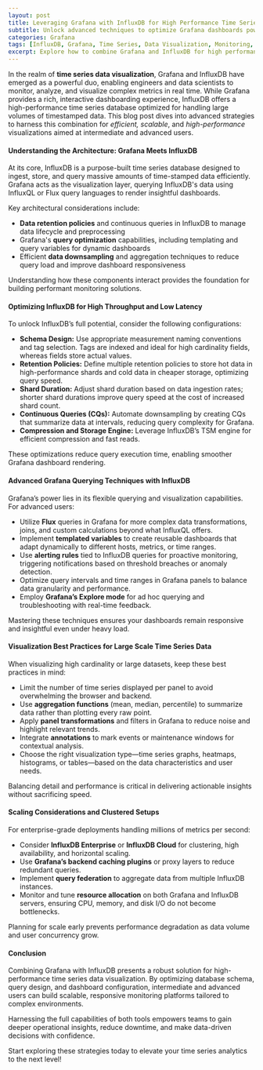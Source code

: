 ```yaml
---
layout: post
title: Leveraging Grafana with InfluxDB for High Performance Time Series Data Visualization
subtitle: Unlock advanced techniques to optimize Grafana dashboards powered by InfluxDB for scalable and efficient time series analytics
categories: Grafana
tags: [InfluxDB, Grafana, Time Series, Data Visualization, Monitoring, Metrics, Performance, Database, Analytics]
excerpt: Explore how to combine Grafana and InfluxDB for high performance time series data visualization. Learn advanced configuration tips and optimization strategies for scalable monitoring solutions.
---
```

In the realm of **time series data visualization**, Grafana and InfluxDB have emerged as a powerful duo, enabling engineers and data scientists to monitor, analyze, and visualize complex metrics in real time. While Grafana provides a rich, interactive dashboarding experience, InfluxDB offers a high-performance time series database optimized for handling large volumes of timestamped data. This blog post dives into advanced strategies to harness this combination for *efficient, scalable*, and *high-performance* visualizations aimed at intermediate and advanced users.

#### Understanding the Architecture: Grafana Meets InfluxDB

At its core, InfluxDB is a purpose-built time series database designed to ingest, store, and query massive amounts of time-stamped data efficiently. Grafana acts as the visualization layer, querying InfluxDB's data using InfluxQL or Flux query languages to render insightful dashboards.

Key architectural considerations include:

- **Data retention policies** and continuous queries in InfluxDB to manage data lifecycle and preprocessing
- Grafana's **query optimization** capabilities, including templating and query variables for dynamic dashboards
- Efficient **data downsampling** and aggregation techniques to reduce query load and improve dashboard responsiveness

Understanding how these components interact provides the foundation for building performant monitoring solutions.

#### Optimizing InfluxDB for High Throughput and Low Latency

To unlock InfluxDB’s full potential, consider the following configurations:

- **Schema Design:** Use appropriate measurement naming conventions and tag selection. Tags are indexed and ideal for high cardinality fields, whereas fields store actual values.
- **Retention Policies:** Define multiple retention policies to store hot data in high-performance shards and cold data in cheaper storage, optimizing query speed.
- **Shard Duration:** Adjust shard duration based on data ingestion rates; shorter shard durations improve query speed at the cost of increased shard count.
- **Continuous Queries (CQs):** Automate downsampling by creating CQs that summarize data at intervals, reducing query complexity for Grafana.
- **Compression and Storage Engine:** Leverage InfluxDB’s TSM engine for efficient compression and fast reads.

These optimizations reduce query execution time, enabling smoother Grafana dashboard rendering.

#### Advanced Grafana Querying Techniques with InfluxDB

Grafana’s power lies in its flexible querying and visualization capabilities. For advanced users:

- Utilize **Flux** queries in Grafana for more complex data transformations, joins, and custom calculations beyond what InfluxQL offers.
- Implement **templated variables** to create reusable dashboards that adapt dynamically to different hosts, metrics, or time ranges.
- Use **alerting rules** tied to InfluxDB queries for proactive monitoring, triggering notifications based on threshold breaches or anomaly detection.
- Optimize query intervals and time ranges in Grafana panels to balance data granularity and performance.
- Employ **Grafana’s Explore mode** for ad hoc querying and troubleshooting with real-time feedback.

Mastering these techniques ensures your dashboards remain responsive and insightful even under heavy load.

#### Visualization Best Practices for Large Scale Time Series Data

When visualizing high cardinality or large datasets, keep these best practices in mind:

- Limit the number of time series displayed per panel to avoid overwhelming the browser and backend.
- Use **aggregation functions** (mean, median, percentile) to summarize data rather than plotting every raw point.
- Apply **panel transformations** and filters in Grafana to reduce noise and highlight relevant trends.
- Integrate **annotations** to mark events or maintenance windows for contextual analysis.
- Choose the right visualization type—time series graphs, heatmaps, histograms, or tables—based on the data characteristics and user needs.

Balancing detail and performance is critical in delivering actionable insights without sacrificing speed.

#### Scaling Considerations and Clustered Setups

For enterprise-grade deployments handling millions of metrics per second:

- Consider **InfluxDB Enterprise** or **InfluxDB Cloud** for clustering, high availability, and horizontal scaling.
- Use **Grafana’s backend caching plugins** or proxy layers to reduce redundant queries.
- Implement **query federation** to aggregate data from multiple InfluxDB instances.
- Monitor and tune **resource allocation** on both Grafana and InfluxDB servers, ensuring CPU, memory, and disk I/O do not become bottlenecks.

Planning for scale early prevents performance degradation as data volume and user concurrency grow.

#### Conclusion

Combining Grafana with InfluxDB presents a robust solution for high-performance time series data visualization. By optimizing database schema, query design, and dashboard configuration, intermediate and advanced users can build scalable, responsive monitoring platforms tailored to complex environments.

Harnessing the full capabilities of both tools empowers teams to gain deeper operational insights, reduce downtime, and make data-driven decisions with confidence.

Start exploring these strategies today to elevate your time series analytics to the next level!
